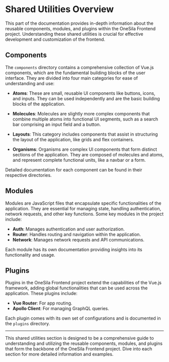 # Shared Utilities Overview

This part of the documentation provides in-depth information about the reusable components, modules, and plugins within the OneSila Frontend project. Understanding these shared utilities is crucial for effective development and customization of the frontend.

## Components

The `components` directory contains a comprehensive collection of Vue.js components, which are the fundamental building blocks of the user interface. They are divided into four main categories for ease of understanding and use:

- **Atoms**: These are small, reusable UI components like buttons, icons, and inputs. They can be used independently and are the basic building blocks of the application.

- **Molecules**: Molecules are slightly more complex components that combine multiple atoms into functional UI segments, such as a search bar comprising an input field and a button.

- **Layouts**: This category includes components that assist in structuring the layout of the application, like grids and flex containers.

- **Organisms**: Organisms are complex UI components that form distinct sections of the application. They are composed of molecules and atoms, and represent complete functional units, like a navbar or a form.

Detailed documentation for each component can be found in their respective directories.

## Modules

Modules are JavaScript files that encapsulate specific functionalities of the application. They are essential for managing state, handling authentication, network requests, and other key functions. Some key modules in the project include:

- **Auth**: Manages authentication and user authorization.
- **Router**: Handles routing and navigation within the application.
- **Network**: Manages network requests and API communications.

Each module has its own documentation providing insights into its functionality and usage.

## Plugins

Plugins in the OneSila Frontend project extend the capabilities of the Vue.js framework, adding global functionalities that can be used across the application. These plugins include:

- **Vue Router**: For app routing.
- **Apollo Client**: For managing GraphQL queries.

Each plugin comes with its own set of configurations and is documented in the `plugins` directory.

---

This shared utilities section is designed to be a comprehensive guide to understanding and utilizing the reusable components, modules, and plugins that form the backbone of the OneSila Frontend project. Dive into each section for more detailed information and examples.

